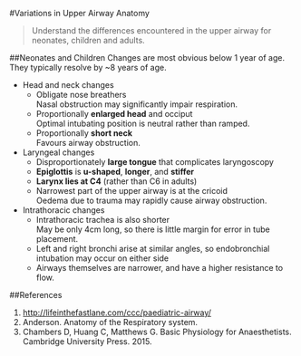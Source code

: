 #Variations in Upper Airway Anatomy
>Understand the differences encountered in the upper airway for neonates, children and adults.

##Neonates and Children
Changes are most obvious below 1 year of age. They typically resolve by ~8 years of age.
* Head and neck changes
    * Obligate nose breathers  
    Nasal obstruction may significantly impair respiration.
    * Proportionally **enlarged head** and occiput  
    Optimal intubating position is neutral rather than ramped.
    * Proportionally **short neck**  
    Favours airway obstruction.
* Laryngeal changes
    * Disproportionately **large tongue** that complicates laryngoscopy
    * **Epiglottis** is **u-shaped**, **longer**, and **stiffer**
    * **Larynx lies at C4** (rather than C6 in adults)
    * Narrowest part of the upper airway is at the cricoid  
    Oedema due to trauma may rapidly cause airway obstruction.
* Intrathoracic changes
    * Intrathoracic trachea is also shorter  
    May be only 4cm long, so there is little margin for error in tube placement.
    * Left and right bronchi arise at similar angles, so endobronchial intubation may occur on either side
    * Airways themselves are narrower, and have a higher resistance to flow. 


##References
1. http://lifeinthefastlane.com/ccc/paediatric-airway/
2. Anderson. Anatomy of the Respiratory system.
3. Chambers D, Huang C, Matthews G. Basic Physiology for Anaesthetists. Cambridge University Press. 2015.
